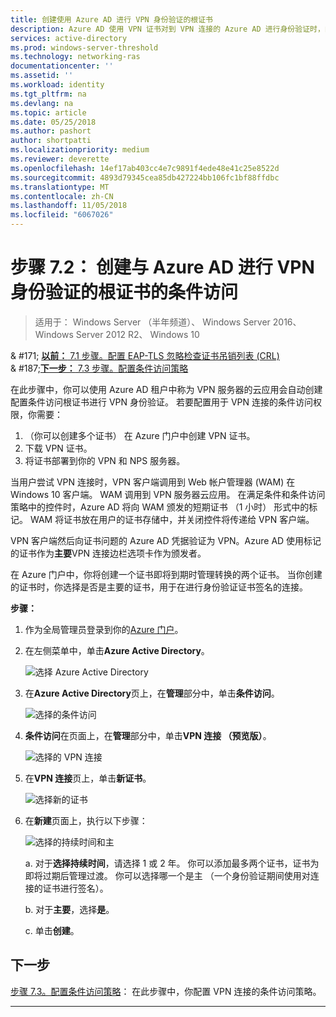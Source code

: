 ```yaml
---
title: 创建使用 Azure AD 进行 VPN 身份验证的根证书
description: Azure AD 使用 VPN 证书对到 VPN 连接的 Azure AD 进行身份验证时，向 Windows 10 客户端颁发的证书进行签名。 标记为主要的证书已使用 Azure AD 颁发者。
services: active-directory
ms.prod: windows-server-threshold
ms.technology: networking-ras
documentationcenter: ''
ms.assetid: ''
ms.workload: identity
ms.tgt_pltfrm: na
ms.devlang: na
ms.topic: article
ms.date: 05/25/2018
ms.author: pashort
author: shortpatti
ms.localizationpriority: medium
ms.reviewer: deverette
ms.openlocfilehash: 14ef17ab403cc4e7c9891f4ede48e41c25e8522d
ms.sourcegitcommit: 4893d79345cea85db427224bb106fc1bf88ffdbc
ms.translationtype: MT
ms.contentlocale: zh-CN
ms.lasthandoff: 11/05/2018
ms.locfileid: "6067026"
---
```

# 步骤 7.2： 创建与 Azure AD 进行 VPN 身份验证的根证书的条件访问

>适用于： Windows Server （半年频道）、 Windows Server 2016、 Windows Server 2012 R2、 Windows 10

& #171; [**以前：** 7.1 步骤。配置 EAP-TLS 忽略检查证书吊销列表 (CRL)](vpn-config-eap-tls-to-ignore-crl-checking.md)<br>
& #187;[**下一步：** 7.3 步骤。配置条件访问策略](vpn-config-conditional-access-policy.md)

在此步骤中，你可以使用 Azure AD 租户中称为 VPN 服务器的云应用会自动创建配置条件访问根证书进行 VPN 身份验证。 若要配置用于 VPN 连接的条件访问权限，你需要：

1. （你可以创建多个证书） 在 Azure 门户中创建 VPN 证书。
2. 下载 VPN 证书。
2. 将证书部署到你的 VPN 和 NPS 服务器。

当用户尝试 VPN 连接时，VPN 客户端调用到 Web 帐户管理器 (WAM) 在 Windows 10 客户端。 WAM 调用到 VPN 服务器云应用。 在满足条件和条件访问策略中的控件时，Azure AD 将向 WAM 颁发的短期证书 （1 小时） 形式中的标记。 WAM 将证书放在用户的证书存储中，并关闭控件将传递给 VPN 客户端。  

VPN 客户端然后向证书问题的 Azure AD 凭据验证为 VPN。Azure AD 使用标记的证书作为**主要**VPN 连接边栏选项卡作为颁发者。 

在 Azure 门户中，你将创建一个证书即将到期时管理转换的两个证书。 当你创建的证书时，你选择是否是主要的证书，用于在进行身份验证证书签名的连接。

**步骤：**

1. 作为全局管理员登录到你的[Azure 门户](https://portal.azure.com)。

2. 在左侧菜单中，单击**Azure Active Directory**。 

    ![选择 Azure Active Directory](../../media/Always-On-Vpn/01.png)

3. 在**Azure Active Directory**页上，在**管理**部分中，单击**条件访问**。

    ![选择的条件访问](../../media/Always-On-Vpn/02.png)

4. **条件访问**在页面上，在**管理**部分中，单击**VPN 连接 （预览版）**。

    ![选择的 VPN 连接](../../media/Always-On-Vpn/03.png)

5. 在**VPN 连接**页上，单击**新证书**。

    ![选择新的证书](../../media/Always-On-Vpn/04.png)

6. 在**新建**页面上，执行以下步骤：

    ![选择的持续时间和主](../../media/Always-On-Vpn/05.png)

    a. 对于**选择持续时间**，请选择 1 或 2 年。 你可以添加最多两个证书，证书为即将过期后管理过渡。 你可以选择哪一个是主 （一个身份验证期间使用对连接的证书进行签名）。

    b. 对于**主要**，选择**是**。

    c. 单击**创建**。

## 下一步
[步骤 7.3。配置条件访问策略](vpn-config-conditional-access-policy.md)： 在此步骤中，你配置 VPN 连接的条件访问策略。 

---